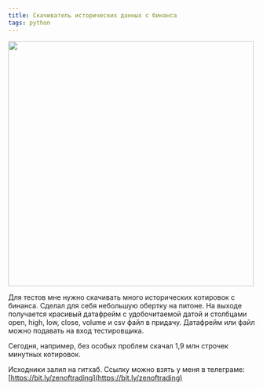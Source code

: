 ```yaml
---
title: Скачиватель исторических данных с бинанса
tags: python
---
```


<img src="../assets/images/2021/07/hering202108.jpeg" width="500"/><br/>

Для тестов мне нужно скачивать много исторических котировок с бинанса. Сделал для себя небольшую обертку на питоне. На выходе получается красивый датафрейм с удобочитаемой датой и столбцами open, high, low, close, volume и csv файл в придачу. Датафрейм или файл можно подавать на вход тестировщика.

Сегодня, например, без особых проблем скачал 1,9 млн строчек минутных котировок.

Исходники залил на гитхаб. Ссылку можно взять у меня в телеграме: [https://bit.ly/zenoftrading](https://bit.ly/zenoftrading)